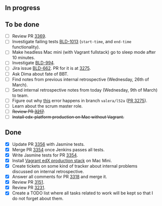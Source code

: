 ## In progress ##

## To be done ##

- [ ] Review PR [3369](https://github.com/edx/edx-platform/pull/3369).
- [ ] Investigate failing tests [BLD-1013](https://edx-wiki.atlassian.net/browse/BLD-1013) (`start-time`, and `end-time` functionality).
- [ ] Make headless Mac mini (with Vagrant fullstack) go to sleep mode after 10 minutes.
- [ ] Investigate [BLD-994](https://edx-wiki.atlassian.net/browse/BLD-994).
- [ ] Jira issue [BLD-662](https://edx-wiki.atlassian.net/browse/BLD-662). PR for it is at [3275](https://github.com/edx/edx-platform/pull/3275).
- [ ] Ask Dima about fate of BBT.
- [ ] Find notes from previous internal retrospective (Wednesday, 26th of March).
- [ ] Send internal retrospective notes from today (Wednesday, 9th of March) to team.
- [ ] Figure out why [this](https://gist.github.com/valera-rozuvan/10283848) error happens in branch `valera/l52a` ([PR 3275](https://github.com/edx/edx-platform/pull/3275)).
- [ ] Learn about the scrum master role.
- [ ] ~~Review PR [3217](https://github.com/edx/edx-platform/pull/3217).~~
- [ ] ~~Install edx-platform production on Mac without Vagrant.~~

## Done ##

- [X] Update PR [3356](https://github.com/edx/edx-platform/pull/3356) with Jasmine tests.
- [X] Merge PR [3354](https://github.com/edx/edx-platform/pull/3354) once Jenkins passes all tests.
- [X] Write Jasmine tests for PR [3354](https://github.com/edx/edx-platform/pull/3354).
- [X] Install [Vagrant edX production stack](https://github.com/edx/configuration/wiki/edx-Production-stack--installation-using-Vagrant-Virtualbox) on Mac Mini.
- [X] Create tickets on some kind of tracker about internal problems discussed on internal retrospective.
- [X] Answer all comments for PR [3318](https://github.com/edx/edx-platform/pull/3318) and merge it.
- [X] Review PR [3151](https://github.com/edx/edx-platform/pull/3151).
- [X] Review PR [3231](https://github.com/edx/edx-platform/pull/3231).
- [X] Create a TODO list where all tasks related to work will be kept so that I do not forget about them.
